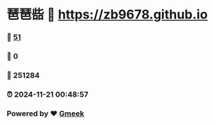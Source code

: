 # 琶琶啙 :link: https://zb9678.github.io 
### :page_facing_up: [51](https://zb9678.github.io/tag.html) 
### :speech_balloon: 0 
### :hibiscus: 251284 
### :alarm_clock: 2024-11-21 00:48:57 
### Powered by :heart: [Gmeek](https://github.com/Meekdai/Gmeek)
